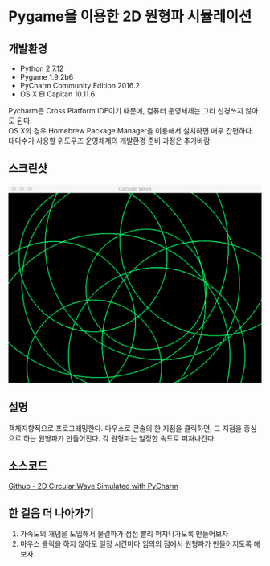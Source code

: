 # Pygame을 이용한 2D 원형파 시뮬레이션

## 개발환경
- Python 2.7.12
- Pygame 1.9.2b6
- PyCharm Community Edition 2016.2
- OS X El Capitan 10.11.6

Pycharm은 Cross Platform IDE이기 때문에, 컴퓨터 운영체제는 그리 신경쓰지 않아도 된다.  
OS X의 경우 Homebrew Package Manager을 이용해서 설치하면 매우 간편하다.  
대다수가 사용할 위도우즈 운영체제의 개발환경 준비 과정은 추가바람.

## 스크린샷

![Screenshot](./Circular_Wave_Screenshot.png)

## 설명

객체지향적으로 프로그래밍한다. 마우스로 콘솔의 한 지점을 클릭하면, 그 지점을 중심으로 하는 원형파가 만들어진다. 각 원형파는 일정한 속도로 퍼져나간다.

## 소스코드

[Github - 2D Circular Wave Simulated with PyCharm](https://github.com/Manicarus/CircularWave/blob/master/main.py)

## 한 걸음 더 나아가기

1. 가속도의 개념을 도입해서 물결파가 점점 빨리 퍼져나가도록 만들어보자
2. 마우스 클릭을 하지 않아도 일정 시간마다 임의의 점에서 원형파가 만들어지도록 해보자.